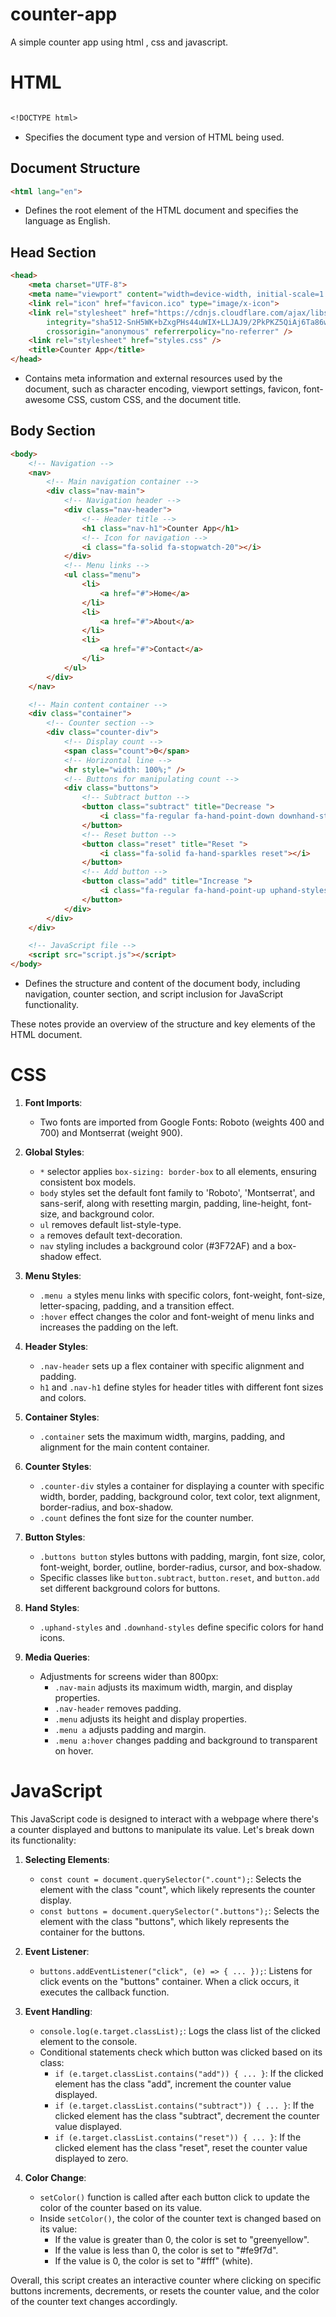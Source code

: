 # counter-app  
A simple counter app using html , css and javascript.

# HTML 
```markdown

<!DOCTYPE html>
```
- Specifies the document type and version of HTML being used.

## Document Structure
```html
<html lang="en">
```
- Defines the root element of the HTML document and specifies the language as English.

## Head Section
```html
<head>
    <meta charset="UTF-8">
    <meta name="viewport" content="width=device-width, initial-scale=1.0">
    <link rel="icon" href="favicon.ico" type="image/x-icon">
    <link rel="stylesheet" href="https://cdnjs.cloudflare.com/ajax/libs/font-awesome/6.5.2/css/all.min.css"
        integrity="sha512-SnH5WK+bZxgPHs44uWIX+LLJAJ9/2PkPKZ5QiAj6Ta86w+fsb2TkcmfRyVX3pBnMFcV7oQPJkl9QevSCWr3W6A=="
        crossorigin="anonymous" referrerpolicy="no-referrer" />
    <link rel="stylesheet" href="styles.css" />
    <title>Counter App</title>
</head>
```
- Contains meta information and external resources used by the document, such as character encoding, viewport settings, favicon, font-awesome CSS, custom CSS, and the document title.

## Body Section
```html
<body>
    <!-- Navigation -->
    <nav>
        <!-- Main navigation container -->
        <div class="nav-main">
            <!-- Navigation header -->
            <div class="nav-header">
                <!-- Header title -->
                <h1 class="nav-h1">Counter App</h1>
                <!-- Icon for navigation -->
                <i class="fa-solid fa-stopwatch-20"></i>
            </div>
            <!-- Menu links -->
            <ul class="menu">
                <li>
                    <a href="#">Home</a>
                </li>
                <li>
                    <a href="#">About</a>
                </li>
                <li>
                    <a href="#">Contact</a>
                </li>
            </ul>
        </div>
    </nav>

    <!-- Main content container -->
    <div class="container">
        <!-- Counter section -->
        <div class="counter-div">
            <!-- Display count -->
            <span class="count">0</span>
            <!-- Horizontal line -->
            <hr style="width: 100%;" />
            <!-- Buttons for manipulating count -->
            <div class="buttons">
                <!-- Subtract button -->
                <button class="subtract" title="Decrease ">
                    <i class="fa-regular fa-hand-point-down downhand-styles subtract"></i>
                </button>
                <!-- Reset button -->
                <button class="reset" title="Reset ">
                    <i class="fa-solid fa-hand-sparkles reset"></i>
                </button>
                <!-- Add button -->
                <button class="add" title="Increase ">
                    <i class="fa-regular fa-hand-point-up uphand-styles add"></i>
                </button>
            </div>
        </div>
    </div>

    <!-- JavaScript file -->
    <script src="script.js"></script>
</body>
```
- Defines the structure and content of the document body, including navigation, counter section, and script inclusion for JavaScript functionality.

These notes provide an overview of the structure and key elements of the HTML document.

# CSS 

1. **Font Imports**:
   - Two fonts are imported from Google Fonts: Roboto (weights 400 and 700) and Montserrat (weight 900).

2. **Global Styles**:
   - `*` selector applies `box-sizing: border-box` to all elements, ensuring consistent box models.
   - `body` styles set the default font family to 'Roboto', 'Montserrat', and sans-serif, along with resetting margin, padding, line-height, font-size, and background color.
   - `ul` removes default list-style-type.
   - `a` removes default text-decoration.
   - `nav` styling includes a background color (#3F72AF) and a box-shadow effect.

3. **Menu Styles**:
   - `.menu a` styles menu links with specific colors, font-weight, font-size, letter-spacing, padding, and a transition effect.
   - `:hover` effect changes the color and font-weight of menu links and increases the padding on the left.

4. **Header Styles**:
   - `.nav-header` sets up a flex container with specific alignment and padding.
   - `h1` and `.nav-h1` define styles for header titles with different font sizes and colors.

5. **Container Styles**:
   - `.container` sets the maximum width, margins, padding, and alignment for the main content container.

6. **Counter Styles**:
   - `.counter-div` styles a container for displaying a counter with specific width, border, padding, background color, text color, text alignment, border-radius, and box-shadow.
   - `.count` defines the font size for the counter number.

7. **Button Styles**:
   - `.buttons button` styles buttons with padding, margin, font size, color, font-weight, border, outline, border-radius, cursor, and box-shadow.
   - Specific classes like `button.subtract`, `button.reset`, and `button.add` set different background colors for buttons.

8. **Hand Styles**:
   - `.uphand-styles` and `.downhand-styles` define specific colors for hand icons.

9. **Media Queries**:
   - Adjustments for screens wider than 800px:
     - `.nav-main` adjusts its maximum width, margin, and display properties.
     - `.nav-header` removes padding.
     - `.menu` adjusts its height and display properties.
     - `.menu a` adjusts padding and margin.
     - `.menu a:hover` changes padding and background to transparent on hover.

# JavaScript

This JavaScript code is designed to interact with a webpage where there's a counter displayed and buttons to manipulate its value. Let's break down its functionality:

1. **Selecting Elements**:
   - `const count = document.querySelector(".count");`: Selects the element with the class "count", which likely represents the counter display.
   - `const buttons = document.querySelector(".buttons");`: Selects the element with the class "buttons", which likely represents the container for the buttons.

2. **Event Listener**:
   - `buttons.addEventListener("click", (e) => { ... });`: Listens for click events on the "buttons" container. When a click occurs, it executes the callback function.

3. **Event Handling**:
   - `console.log(e.target.classList);`: Logs the class list of the clicked element to the console.
   - Conditional statements check which button was clicked based on its class:
     - `if (e.target.classList.contains("add")) { ... }`: If the clicked element has the class "add", increment the counter value displayed.
     - `if (e.target.classList.contains("subtract")) { ... }`: If the clicked element has the class "subtract", decrement the counter value displayed.
     - `if (e.target.classList.contains("reset")) { ... }`: If the clicked element has the class "reset", reset the counter value displayed to zero.

4. **Color Change**:
   - `setColor()` function is called after each button click to update the color of the counter based on its value.
   - Inside `setColor()`, the color of the counter text is changed based on its value:
     - If the value is greater than 0, the color is set to "greenyellow".
     - If the value is less than 0, the color is set to "#fe9f7d".
     - If the value is 0, the color is set to "#fff" (white).

Overall, this script creates an interactive counter where clicking on specific buttons increments, decrements, or resets the counter value, and the color of the counter text changes accordingly.
